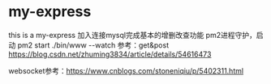 ﻿# my-express
this is a my-express
加入连接mysql完成基本的增删改查功能
pm2进程守护，启动 pm2 start ./bin/www --watch
参考：get&post https://blog.csdn.net/zhuming3834/article/details/54616473

websocket参考：https://www.cnblogs.com/stoneniqiu/p/5402311.html